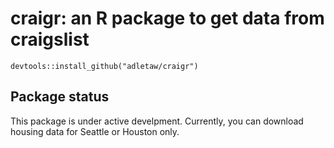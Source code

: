 # craigr: an R package to get data from craigslist

`devtools::install_github("adletaw/craigr")`

## Package status

This package is under active develpment.  Currently, you can download housing
data for Seattle or Houston only.